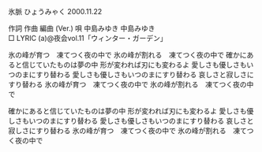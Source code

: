 氷脈
ひょうみゃく
2000.11.22


作詞  作曲  編曲 (Ver.)   唄
中島みゆき   中島みゆき       
□ LYRIC (a)@夜会vol.11「ウィンター・ガーデン」


氷の峰が育つ　凍てつく夜の中で
氷の峰が割れる　凍てつく夜の中で
確かにあると信じていたものは夢の中
形が変われば刃にも変わるよ
愛しさも優しさもいつのまにすり替わる
愛しさも優しさもいつのまにすり替わる
哀しさと寂しさにすり替わる
氷の峰が育つ　凍てつく夜の中で
氷の峰が割れる　凍てつく夜の中で

確かにあると信じていたものは夢の中
形が変われば刃にも変わるよ
愛しさも優しさもいつのまにすり替わる
愛しさも優しさもいつのまにすり替わる
哀しさと寂しさにすり替わる
氷の峰が育つ　凍てつく夜の中で
氷の峰が割れる　凍てつく夜の中で